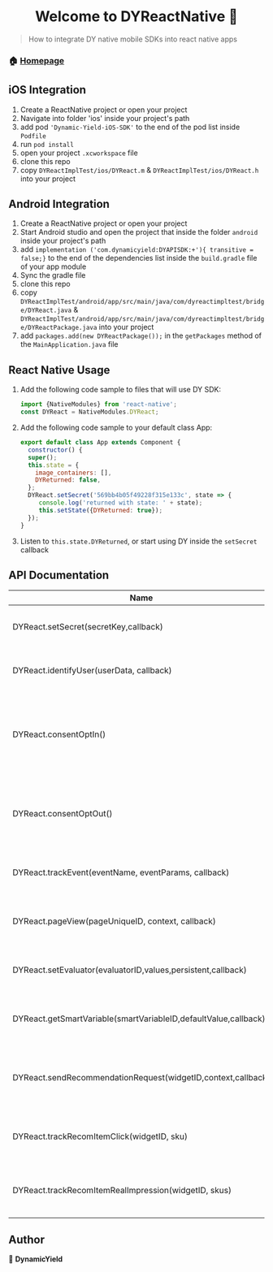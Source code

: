 <h1 align="center">Welcome to DYReactNative 👋</h1>
<p>
</p>

> How to integrate DY native mobile SDKs into react native apps

### 🏠 [Homepage](https://www.dynamicyield.com)

## iOS Integration

1. Create a ReactNative project or open your project
1. Navigate into folder 'ios' inside your project's path
1. add pod ```'Dynamic-Yield-iOS-SDK'``` to the end of the pod list inside ```Podfile```
1. run ```pod install```
1. open your project ```.xcworkspace``` file
1. clone this repo
1. copy ```DYReactImplTest/ios/DYReact.m``` & ```DYReactImplTest/ios/DYReact.h``` into your project


## Android Integration

1. Create a ReactNative project or open your project
1. Start Android studio and open the project that inside the folder
```android``` inside your project's path
1. add ```implementation ('com.dynamicyield:DYAPISDK:+'){ transitive = false;}```
to the end of the dependencies list inside the ```build.gradle``` file of your app module
1. Sync the gradle file
1. clone this repo
1. copy ```DYReactImplTest/android/app/src/main/java/com/dyreactimpltest/bridge/DYReact.java``` & ```DYReactImplTest/android/app/src/main/java/com/dyreactimpltest/bridge/DYReactPackage.java``` into your project
1. add ```packages.add(new DYReactPackage());``` in the ```getPackages``` method of the ```MainApplication.java``` file 


## React Native Usage


1. Add the following code sample to files that will use DY SDK:
      ```js
      import {NativeModules} from 'react-native';
      const DYReact = NativeModules.DYReact;
      ```
2. Add the following code sample to your default class App:
      ```js
      export default class App extends Component {
        constructor() {
        super();
        this.state = {
          image_containers: [],
          DYReturned: false,
        };
        DYReact.setSecret('569bb4b05f49228f315e133c', state => {
           console.log('returned with state: ' + state);
           this.setState({DYReturned: true});
        });
      }
      ```
3. Listen to ```this.state.DYReturned```, or start using DY inside the ```setSecret``` callback


## API Documentation


| Name        | description           | Params  |
| ------------- |:-------------:| -----:|
| DYReact.setSecret(secretKey,callback)      | Initiate DYSDK | secretKey: String, callback: function(state: ExperimentsState) |
| DYReact.identifyUser(userData, callback)      | identify user for cross platform usage | userData: JSONObject, callback: function(err: JSONObject) |
| DYReact.consentOptIn() | Indicates that a user has consented to allow Dynamic Yield to collect and use their personal data. | None |
| DYReact.consentOptOut() | Indicates that a user does not want Dynamic Yield to collect and use their personal data.| None|
| DYReact.trackEvent(eventName, eventParams, callback)      | Reports an event to the Dynamic Yield server | eventName: String, eventParams: JSONObject, callback: function(name: String) |
| DYReact.pageView(pageUniqueID, context, callback)      | Reports an application page view to the Dynamic Yield server | pageUniqueID: String, context: JSONObject, callback: function(name: String) |
| DYReact.setEvaluator(evaluatorID,values,persistent,callback) | Sets the evaluator value| evaluatorID: String, values: [String], persistent: boolean, callback: function() |
| DYReact.getSmartVariable(smartVariableID,defaultValue,callback) | Gets the value assigned to a variable | smartVariableID: String, defaultValue: String, callback: function(variableName, value) |
| DYReact.sendRecommendationRequest(widgetID,context,callback) | Get the recommended items for a given widget id | widgetID: String, context: JSONObject, callback: function(results: [JSONObject], widgetID: String) |
| DYReact.trackRecomItemClick(widgetID, sku) | Reports the identifier of a recommended item tapped by the user | widgetID: String, sku: String |
| DYReact.trackRecomItemRealImpression(widgetID, skus) | Reports a list of recommended items visible to the user | widgetID: String, skus: [String]) |



## Author

👤 **DynamicYield**
